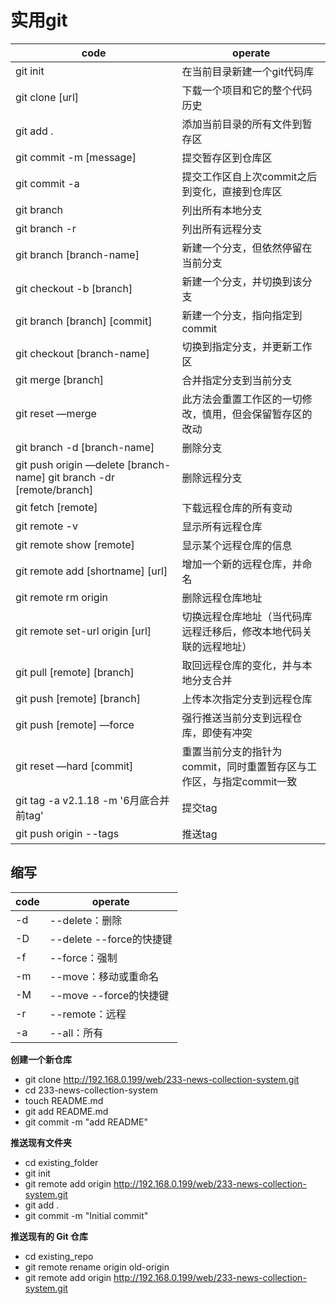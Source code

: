 # 实用git

|   code    |   operate   |
|   ----    |   -------   |
| git init  | 在当前目录新建一个git代码库 |
| git clone [url] | 下载一个项目和它的整个代码历史 |
| git add .  | 添加当前目录的所有文件到暂存区 |
| git commit -m [message]  | 提交暂存区到仓库区 |
| git commit -a  | 提交工作区自上次commit之后到变化，直接到仓库区 |
| git branch  | 列出所有本地分支 |
| git branch -r  | 列出所有远程分支 |
| git branch [branch-name]  | 新建一个分支，但依然停留在当前分支 |
| git checkout -b [branch]  | 新建一个分支，并切换到该分支 |
| git branch [branch] [commit]  | 新建一个分支，指向指定到commit |
| git checkout [branch-name]  | 切换到指定分支，并更新工作区 |
| git merge [branch]  | 合并指定分支到当前分支 |
| git reset —merge  | 此方法会重置工作区的一切修改，慎用，但会保留暂存区的改动 |
| git branch -d [branch-name]  | 删除分支 |
| git push origin —delete [branch-name]    git branch -dr [remote/branch]  | 删除远程分支 |
| git fetch [remote]  | 下载远程仓库的所有变动 |
| git remote -v  | 显示所有远程仓库 |
| git remote show [remote]  | 显示某个远程仓库的信息 |
| git remote add [shortname] [url]  | 增加一个新的远程仓库，并命名 |
| git remote rm origin  | 删除远程仓库地址 |
| git remote set-url origin [url]  | 切换远程仓库地址（当代码库远程迁移后，修改本地代码关联的远程地址） |
| git pull [remote] [branch]  | 取回远程仓库的变化，并与本地分支合并 |
| git push [remote] [branch]  | 上传本次指定分支到远程仓库 |
| git push [remote] —force  | 强行推送当前分支到远程仓库，即使有冲突 |
| git reset —hard [commit]  | 重置当前分支的指针为commit，同时重置暂存区与工作区，与指定commit一致 |
| git tag -a v2.1.18 -m '6月底合并前tag'  | 提交tag |
| git push origin --tags  | 推送tag |

## 缩写
|   code    |   operate   |
|   ----    |   -------   |
| -d  | --delete：删除 |
| -D  | --delete --force的快捷键 |
| -f  | --force：强制 |
| -m  | --move：移动或重命名 |
| -M  | --move --force的快捷键 |
| -r  | --remote：远程 |
| -a  | --all：所有 |

**创建一个新仓库**
* git clone http://192.168.0.199/web/233-news-collection-system.git
* cd 233-news-collection-system
* touch README.md
* git add README.md
* git commit -m "add README"

**推送现有文件夹**
* cd existing_folder
* git init
* git remote add origin http://192.168.0.199/web/233-news-collection-system.git
* git add .
* git commit -m "Initial commit"

**推送现有的 Git 仓库**
+ cd existing_repo
+ git remote rename origin old-origin
+ git remote add origin http://192.168.0.199/web/233-news-collection-system.git